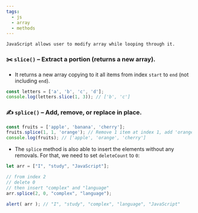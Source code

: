 ```yaml
---
tags:
  - js
  - array
  - methods
---
```


```ad-note
JavaScript allows user to modify array while looping through it.
```

### ✂️ **`slice()`** – Extract a portion (returns a **new** array).

- It returns a new array copying to it all items from index `start` to `end` (not including `end`).
```javascript
const letters = ['a', 'b', 'c', 'd'];
console.log(letters.slice(1, 3)); // ['b', 'c']
```

### ✍️ **`splice()`** – Add, remove, or replace **in place**.

```javascript
const fruits = ['apple', 'banana', 'cherry'];
fruits.splice(1, 1, 'orange'); // Remove 1 item at index 1, add 'orange'
console.log(fruits); // ['apple', 'orange', 'cherry']
```

- The `splice` method is also able to insert the elements without any removals. For that, we need to set `deleteCount` to `0`:
```javascript
let arr = ["I", "study", "JavaScript"];

// from index 2
// delete 0
// then insert "complex" and "language"
arr.splice(2, 0, "complex", "language");

alert( arr ); // "I", "study", "complex", "language", "JavaScript"
```